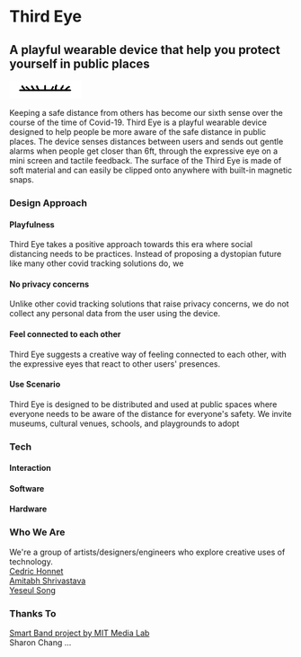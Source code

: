 # Third Eye
## A playful wearable device that help you protect yourself in public places

![blinking eye](blinking_eye.gif)

Keeping a safe distance from others has become our sixth sense over the course of the time of Covid-19. Third Eye is a playful wearable device designed to help people be more aware of the safe distance in public places. The device senses distances between users and sends out gentle alarms when people get closer than 6ft, through the expressive eye on a mini screen and tactile feedback. The surface of the Third Eye is made of soft material and can easily be clipped onto anywhere with built-in magnetic snaps.

### Design Approach

#### Playfulness
Third Eye takes a positive approach towards this era where social distancing needs to be practices. Instead of proposing a dystopian future like many other covid tracking solutions do, we 

#### No privacy concerns
Unlike other covid tracking solutions that raise privacy concerns, we do not collect any personal data from the user using the device.

#### Feel connected to each other
Third Eye suggests a creative way of feeling connected to each other, with the expressive eyes that react to other users' presences.

#### Use Scenario

Third Eye is designed to be distributed and used at public spaces where everyone needs to be aware of the distance for everyone's safety. We invite museums, cultural venues, schools, and playgrounds to adopt 

### Tech

#### Interaction

#### Software

#### Hardware

### Who We Are
We're a group of artists/designers/engineers who explore creative uses of technology.  
[Cedric Honnet](https://honnet.eu/)  
[Amitabh Shrivastava](https://tinkrmind.me/)  
[Yeseul Song](https://yeseul.com/)

### Thanks To
[Smart Band project by MIT Media Lab](https://mitmedialab.github.io/SmartBand/)  
Sharon Chang
...

